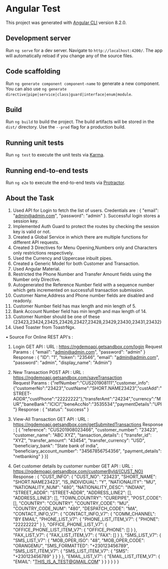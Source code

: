# Angular Test

This project was generated with [Angular CLI](https://github.com/angular/angular-cli) version 8.2.0.

## Development server

Run `ng serve` for a dev server. Navigate to `http://localhost:4200/`. The app will automatically reload if you change any of the source files.

## Code scaffolding

Run `ng generate component component-name` to generate a new component. You can also use `ng generate directive|pipe|service|class|guard|interface|enum|module`.

## Build

Run `ng build` to build the project. The build artifacts will be stored in the `dist/` directory. Use the `--prod` flag for a production build.

## Running unit tests

Run `ng test` to execute the unit tests via [Karma](https://karma-runner.github.io).

## Running end-to-end tests

Run `ng e2e` to execute the end-to-end tests via [Protractor](http://www.protractortest.org/).

## About the Task

1.	Used API for Login to fetch the list of users. Credentials are : { "email": "admin@admin.com", "password": "admin" }. Successful login stores a session key.
2.	Implemented Auth Guard to protect the routes by checking the session key is valid or not.
3.	Created a Global Service in which there are multiple functions for different API requests.
4.	Created 3 Directives for Menu Opening,Numbers only and Characters only restrictions respectively.
5.	Used the Currency and Uppercase inbuilt pipes.
6.	Created a Generic Model for both Customer and Transaction.
7.	Used Angular Material.
8.	Restricted the Phone Number and Transfer Amount fields using the Number only Directive.
9.	Autogenerated the Reference Number field with a sequence number which gets incremented on successfull transaction submission.
10.	Customer Name,Address and Phone number fields are disabled and readonly.
11.	Customer Number field has max length and min length of 5.
12.	Bank Account Number field has min length and max length of 14.
13. Customer Number should be one of these {23423,23424,23425,23426,23427,23428,23429,23430,23431,23432}
14. Used Toaster from ToastrNgx.

•	Source For Online REST API's :

1.	Login GET API : URL : https://ngdemoapi.getsandbox.com/login
Request Params : { "email": "admin@admin.com", "password": "admin" }
Response : { "ID": "1", "token": "23546", "email": "admin@admin.com", "password": "admin", "display_name": "Admin"}

2.	New Transaction POST API : URL : https://ngdemoapi.getsandbox.com/saveTransaction  
Request Params : {"refNumber":"CUS201908111","customer_info":{"customerNo":"23423","custName":"SHORT.NAME23423","custAdd":"STREET-ADDR","custPhone":"22222222"},"transferAmt":"24234","currency":"MUR","baneBank":"ICICI","beneAccNo":"3535534","paymentDetails":"UPI"}
Response : { "status": "success" }

3.	View-All Transaction GET API : URL : https://ngdemoapi.getsandbox.com/getSubmitedTransactions 
Response : [ {
    "reference": "CUS201908023466",
    "customer_number": "23423",
    "customer_name": "ABC XYZ",
    "tansaction_details": {
      "transfer_id": "XYZ",
      "transfer_amount": "43454",
      "transfer_currency": "USD",
      "beneficiary_bank": "State bank of india",
      "beneficiary_account_number": "34567856754356",
      "payment_details": "netbanking"
    }
  }]

4.	Get customer details by customer number GET API : URL : https://ngdemoapi.getsandbox.com/customerById/{CUST_NO}
Response : {
  "CUST_INFO": {
    "CUST_NO": "23423",
    "SHORT_NAME": "SHORT.NAME23423",
    "IS_INDIVIDUAL": "Y",
    "NATIONALITY": "MU",
    "NATIONALITY_NUM": "480",
    "NATIONALITY_DESC": "INDIAN",
    "STREET_ADDR": "STREET-ADDR",
    "ADDRESS_LINE2": [],
    "ADDRESS_LINE3": [],
    "TOWN_COUNTRY": "CUREPIPE",
    "POST_CODE": [],
    "COUNTRY": "COUNTRY",
    "COUNTRY_CODE": "MU",
    "COUNTRY_CODE_NUM": "480",
    "DESPATCH_CODE": "MA",
    "CONTACT_INFO_V7": {
      "CONTACT_INFO_V7": {
        "COMM_CHANNEL": "BY EMAIL",
        "PHONE_LIST_V7": {
          "PHONE_LIST_ITEM_V7": {
            "PHONE": "22222222"
          }
        },
        "OFFICE_PHONE_LIST_V7": {
          "OFFICE_PHONE_LIST_ITEM_V7": {
            "OFFICE_PHONE": []
          }
        },
        "FAX_LIST_V7": {
          "FAX_LIST_ITEM_V7": {
            "FAX": []
          }
        },
        "SMS_LIST_V7": {
          "SMS_LIST_V7": {
            "MOB_OPER_ISO": "48",
            "MOB_OPER_CODE": "ORANGEMU",
            "SMS_FORMATTED": "+230123456789",
            "SMS_LIST_ITEM_V7": {
              "SMS_LIST_ITEM_V7": {
                "SMS": "+230123456789"
              }
            }
          }
        },
        "EMAIL_LIST_V7": {
          "EMAIL_LIST_ITEM_V7": {
            "EMAIL": "THIS_IS_A_TEST@GMAIL.COM"
          }
        }
      }
    }
  }
}
